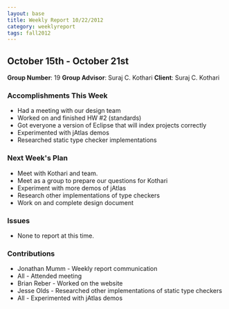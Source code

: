 ```yaml
---
layout: base
title: Weekly Report 10/22/2012
category: weeklyreport
tags: fall2012
---
```


## October 15th - October 21st

**Group Number**: 19
**Group Advisor**: Suraj C. Kothari
**Client**: Suraj C. Kothari

### Accomplishments This Week

* Had a meeting with our design team
* Worked on and finished HW #2 (standards)
* Got everyone a version of Eclipse that will index projects correctly
* Experimented with jAtlas demos
* Researched static type checker implementations

### Next Week's Plan

* Meet with Kothari and team.
* Meet as a group to prepare our questions for Kothari
* Experiment with more demos of jAtlas
* Research other implementations of type checkers
* Work on and complete design document

### Issues

* None to report at this time.

### Contributions

* Jonathan Mumm - Weekly report communication
* All - Attended meeting
* Brian Reber - Worked on the website
* Jesse Olds - Researched other implementations of static type checkers
* All - Experimented with jAtlas demos
